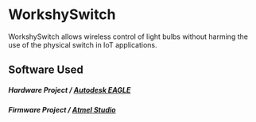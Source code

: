 # WorkshySwitch
WorkshySwitch allows wireless control of light bulbs without harming the use of the physical switch in IoT applications.

## Software Used
##### Hardware Project / [Autodesk EAGLE](https://www.autodesk.com/products/eagle/free-download)

##### Firmware Project / [Atmel Studio](https://www.microchip.com/mplab/avr-support/atmel-studio-7)